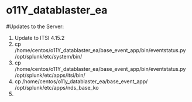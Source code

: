 # o11Y_datablaster_ea

#Updates to the Server:
1. Update to ITSI 4.15.2
2. cp /home/centos/o11Y_datablaster_ea/base_event_app/bin/eventstatus.py /opt/splunk/etc/system/bin/
3. cp /home/centos/o11Y_datablaster_ea/base_event_app/bin/eventstatus.py /opt/splunk/etc/apps/itsi/bin/
4. cp /home/centos/o11y_datablaster_ea/base_event_app/ /opt/splunk/etc/apps/nds_base_ko
5. 

